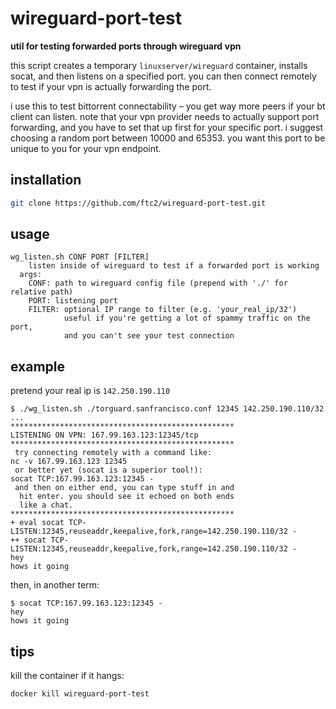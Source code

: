 # wireguard-port-test
**util for testing forwarded ports through wireguard vpn**

this script creates a temporary `linuxserver/wireguard` container, installs socat, and then listens on a specified port. you can then connect remotely to test if your vpn is actually forwarding the port.

i use this to test bittorrent connectability – you get way more peers if your bt client can listen. note that your vpn provider needs to actually support port forwarding, and you have to set that up first for your specific port. i suggest choosing a random port between 10000 and 65353. you want this port to be unique to you for your vpn endpoint.

## installation
```bash
git clone https://github.com/ftc2/wireguard-port-test.git
```

## usage
```
wg_listen.sh CONF PORT [FILTER]
    listen inside of wireguard to test if a forwarded port is working
  args:
    CONF: path to wireguard config file (prepend with './' for relative path)
    PORT: listening port
    FILTER: optional IP range to filter (e.g. 'your_real_ip/32')
            useful if you're getting a lot of spammy traffic on the port,
            and you can't see your test connection
```

## example
pretend your real ip is `142.250.190.110`

```
$ ./wg_listen.sh ./torguard.sanfrancisco.conf 12345 142.250.190.110/32
...
**************************************************
LISTENING ON VPN: 167.99.163.123:12345/tcp
**************************************************
 try connecting remotely with a command like:
nc -v 167.99.163.123 12345
 or better yet (socat is a superior tool!):
socat TCP:167.99.163.123:12345 -
 and then on either end, you can type stuff in and
  hit enter. you should see it echoed on both ends
  like a chat.
**************************************************
+ eval socat TCP-LISTEN:12345,reuseaddr,keepalive,fork,range=142.250.190.110/32 -
++ socat TCP-LISTEN:12345,reuseaddr,keepalive,fork,range=142.250.190.110/32 -
hey
hows it going
```

then, in another term:

```
$ socat TCP:167.99.163.123:12345 -
hey
hows it going
```

## tips
kill the container if it hangs:
```
docker kill wireguard-port-test
```
